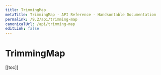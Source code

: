 ```yaml
---
title: TrimmingMap
metaTitle: TrimmingMap - API Reference - Handsontable Documentation
permalink: /9.2/api/trimming-map
canonicalUrl: /api/trimming-map
editLink: false
---
```


# TrimmingMap

[[toc]]

